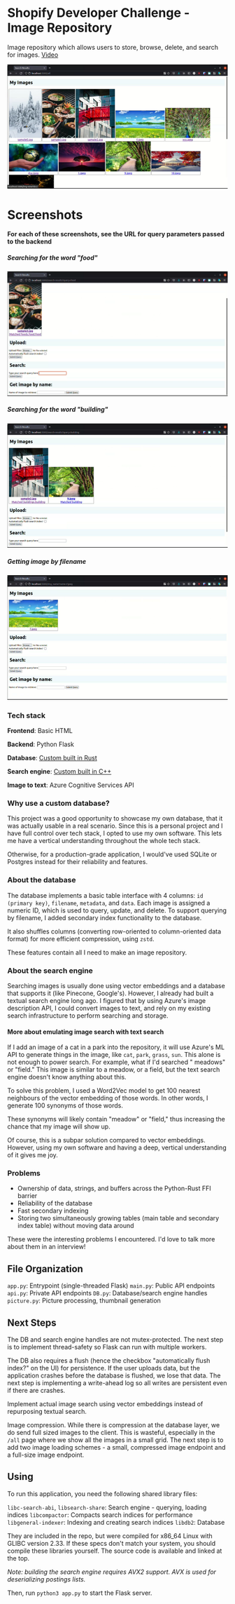 # Shopify Developer Challenge - Image Repository

Image repository which allows users to store, browse, delete, and search for images. [Video](fdsa)

![image](start-0.png)

# Screenshots

**For each of these screenshots, see the URL for query parameters passed to the backend**

##### Searching for the word "food"

![image](search-food.png)

##### Searching for the word "building"

![image](start-3.png)

##### Getting image by filename

![image](start-2.png)

### Tech stack

**Frontend**: Basic HTML

**Backend**: Python Flask

**Database**: [Custom built in Rust](https://github.com/econaxis/db1)

**Search engine**: [Custom built in C++](https://github.com/econaxis/search)

**Image to text**: Azure Cognitive Services API

### Why use a custom database?

This project was a good opportunity to showcase my own database, that it was actually usable in a real scenario. Since
this is a personal project and I have full control over tech stack, I opted to use my own software. This lets me have a
vertical understanding throughout the whole tech stack.

Otherwise, for a production-grade application, I would've used SQLite or Postgres instead for their reliability and
features.

### About the database

The database implements a basic table interface with 4 columns: `id (primary key)`, `filename`, `metadata`, and `data`.
Each image is assigned a numeric ID, which is used to query, update, and delete. To support querying by filename, I
added secondary index functionality to the database.

It also shuffles columns (converting row-oriented to column-oriented data format) for more efficient compression,
using `zstd`.

These features contain all I need to make an image repository.

### About the search engine

Searching images is usually done using vector embeddings and a database that supports it (like Pinecone, Google's).
However, I already had built a textual search engine long ago. I figured that by using Azure's image description API, I
could convert images to text, and rely on my existing search infrastructure to perform searching and storage.

#### More about emulating image search with text search

If I add an image of a cat in a park into the repository, it will use Azure's ML API to generate things in the image,
like `cat`, `park`, `grass`, `sun`. This alone is not enough to power search. For example, what if I'd searched "
meadows" or "field." This image is similar to a meadow, or a field, but the text search engine doesn't know anything
about this.

To solve this problem, I used a Word2Vec model to get 100 nearest neighbours of the vector embedding of those words. In
other words, I generate 100 synonyms of those words.

These synonyms will likely contain "meadow" or "field," thus increasing the chance that my image will show up.

Of course, this is a subpar solution compared to vector embeddings. However, using my own software and having a deep,
vertical understanding of it gives me joy.

### Problems

- Ownership of data, strings, and buffers across the Python-Rust FFI barrier
- Reliability of the database
- Fast secondary indexing
- Storing two simultaneously growing tables (main table and secondary index table) without moving data around

These were the interesting problems I encountered. I'd love to talk more about them in an interview!

## File Organization

`app.py`: Entrypoint (single-threaded Flask)
`main.py`: Public API endpoints
`api.py`: Private API endpoints
`DB.py`: Database/search engine handles
`picture.py`: Picture processing, thumbnail generation

## Next Steps

The DB and search engine handles are not mutex-protected. The next step is to implement thread-safety so Flask can run
with multiple workers.

The DB also requires a flush (hence the checkbox "automatically flush index?" on the UI) for persistence. If the user
uploads data, but the application crashes before the database is flushed, we lose that data. The next step is
implementing a write-ahead log so all writes are persistent even if there are crashes.

Implement actual image search using vector embeddings instead of repurposing textual search.

Image compression. While there is compression at the database layer, we do send full sized images to the client. This is
wasteful, especially in the `/all` page where we show all the images in a small grid. The next step is to add two image
loading schemes - a small, compressed image endpoint and a full-size image endpoint.

## Using

To run this application, you need the following shared library files:

`libc-search-abi`, `libsearch-share`: Search engine - querying, loading indices
`libcompactor`: Compacts search indices for performance
`libgeneral-indexer`: Indexing and creating search indices
`libdb2`: Database

They are included in the repo, but were compiled for x86_64 Linux with GLIBC version 2.33. If these specs don't match
your system, you should compile these libraries yourself. The source code is available and linked at the top.

*Note: building the search engine requires AVX2 support. AVX is used for deserializing postings lists.*

Then, run `python3 app.py` to start the Flask server.

